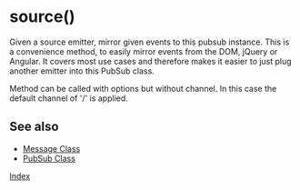 # source()

Given a source emitter, mirror given events to this pubsub instance.  This is a convenience method, to easily mirror events from the DOM, jQuery or Angular.  It covers most use cases and therefore makes it easier to just plug another emitter into this PubSub class.

Method can be called with options but without channel.  In this case the default channel of '/' is applied.

## See also
  
 * [Message Class](../Message/index.md)
 * [PubSub Class](./index.md)
   

  [Index](../../ReadMe.md)
 